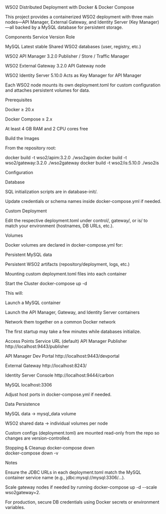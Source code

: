 WSO2 Distributed Deployment with Docker & Docker Compose

This project provides a containerized WSO2 deployment with three main nodes—API Manager, External Gateway, and Identity Server (Key Manager)—all backed by a MySQL database for persistent storage.

Components
Service	Version	Role

MySQL	Latest stable	Shared WSO2 databases (user, registry, etc.)

WSO2 API Manager	3.2.0	Publisher / Store / Traffic Manager

WSO2 External Gateway	3.2.0	API Gateway node

WSO2 Identity Server	5.10.0	Acts as Key Manager for API Manager

Each WSO2 node mounts its own deployment.toml for custom configuration and attaches persistent volumes for data.

Prerequisites

Docker ≥ 20.x

Docker Compose ≥ 2.x

At least 4 GB RAM and 2 CPU cores free

Build the Images

From the repository root:

docker build -t wso2/apim:3.2.0 ./wso2apim
docker build -t wso2/gateway:3.2.0 ./wso2gateway
docker build -t wso2/is:5.10.0 ./wso2is

Configuration

Database

SQL initialization scripts are in database-init/.

Update credentials or schema names inside docker-compose.yml if needed.

Custom Deployment

Edit the respective deployment.toml under control/, gateway/, or is/ to match your environment (hostnames, DB URLs, etc.).

Volumes

Docker volumes are declared in docker-compose.yml for:

Persistent MySQL data

Persistent WSO2 artifacts (repository/deployment, logs, etc.)

Mounting custom deployment.toml files into each container

Start the Cluster
docker-compose up -d


This will:

Launch a MySQL container

Launch the API Manager, Gateway, and Identity Server containers

Network them together on a common Docker network

The first startup may take a few minutes while databases initialize.

Access Points
Service	URL (default)
API Manager Publisher	http://localhost:9443/publisher

API Manager Dev Portal	http://localhost:9443/devportal

External Gateway	http://localhost:8243/

Identity Server Console	http://localhost:9444/carbon

MySQL	localhost:3306

Adjust host ports in docker-compose.yml if needed.

Data Persistence

MySQL data → mysql_data volume

WSO2 shared data → individual volumes per node

Custom configs (deployment.toml) are mounted read-only from the repo so changes are version-controlled.

Stopping & Cleanup
docker-compose down      
docker-compose down -v    

Notes

Ensure the JDBC URLs in each deployment.toml match the MySQL container service name (e.g., jdbc:mysql://mysql:3306/...).

Scale gateway nodes if needed by running docker-compose up -d --scale wso2gateway=2.

For production, secure DB credentials using Docker secrets or environment variables.
